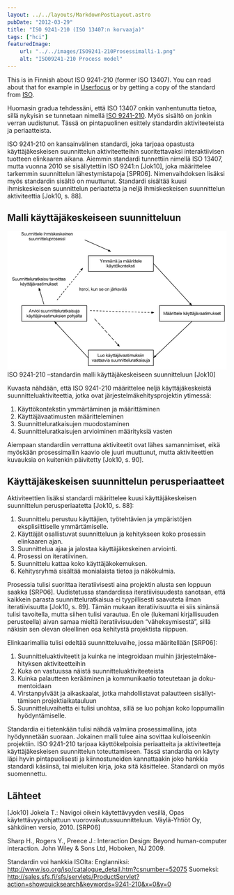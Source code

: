 ```yaml
---
layout: ../../layouts/MarkdownPostLayout.astro
pubDate: "2012-03-29"
title: "ISO 9241-210 (ISO 13407:n korvaaja)"
tags: ["hci"]
featuredImage: 
    url: "../../images/ISO9241-210Prosessimalli-1.png"
    alt: "ISO09241-210 Process model"
---
```

This is in Finnish about ISO 9241-210 (former ISO 13407). You can read about that for example in [Userfocus](http://www.userfocus.co.uk/articles/iso-13407-is-dead.html) or by getting a copy of the standard from [ISO](http://www.iso.org/iso/catalogue_detail.htm?csnumber=52075).

Huomasin gradua tehdessäni, että ISO 13407 onkin vanhentunutta tietoa, sillä nykyisin se tunnetaan nimellä [ISO 9241-210](http://www.iso.org/iso/catalogue_detail.htm?csnumber=52075). Myös sisältö on jonkin verran uudistunut. Tässä on pintapuolinen esittely standardin aktiviteeteista ja periaatteista.

ISO 9241-210 on kansainvälinen standardi, joka tarjoaa opastusta käyttäjäkeskeisen suunnittelun aktiviteetteihin suoritettavaksi interaktiivisen tuotteen elinkaaren aikana. Aiemmin standardi tunnettiin nimellä ISO 13407, mutta vuonna 2010 se sisällytettiin ISO 9241:n [Jok10], joka määrittelee tarkemmin suunnittelun lähestymistapoja [SPR06]. Nimenvaihdoksen lisäksi myös standardin sisältö on muuttunut. Standardi sisältää kuusi ihmiskeskeisen suunnittelun periaatetta ja neljä ihmiskeskeisen suunnittelun aktiviteettia [Jok10, s. 88].

## Malli käyttäjäkeskeiseen suunnitteluun

![Malli käyttäjäkeskeiseen suunnitteluun](../../images/ISO9241-210Prosessimalli-1.png)
ISO 9241-210 –standardin malli käyttäjäkeskeiseen suunnitteluun [Jok10]

Kuvasta nähdään, että ISO 9241-210 määrittelee neljä käyttäjäkeskeistä suunnitteluaktiviteettia, jotka ovat järjestelmäkehitysprojektin ytimessä:

1. Käyttökontekstin ymmärtäminen ja määrittäminen
2. Käyttäjävaatimusten määritteleminen
3. Suunnitteluratkaisujen muodostaminen
4. Suunnitteluratkaisujen arvioiminen määrityksiä vasten

Aiempaan standardiin verrattuna aktiviteetit ovat lähes samannimiset, eikä myöskään prosessimallin kaavio ole juuri muuttunut, mutta aktiviteettien kuvauksia on kuitenkin päivitetty [Jok10, s. 90].

## Käyttäjäkeskeisen suunnittelun perusperiaatteet

Aktiviteettien lisäksi standardi määrittelee kuusi käyttäjäkeskeisen suunnittelun perusperiaatetta [Jok10, s. 88]:

1. Suunnittelu perustuu käyttäjien, työtehtävien ja ympäristöjen eksplisiittiselle ymmärtämiselle. 
2. Käyttäjät osallistuvat suunnitteluun ja kehitykseen koko prosessin elinkaaren ajan.
3. Suunnittelua ajaa ja jalostaa käyttäjäkeskeinen arviointi.
4. Prosessi on iteratiivinen.
5. Suunnittelu kattaa koko käyttäjäkokemuksen.
6. Kehitysryhmä sisältää monialaista tietoa ja näkökulmia.

Prosessia tulisi suorittaa iteratiivisesti aina projektin alusta sen loppuun saakka [SRP06]. Uudistetussa standardissa iteratiivisuudesta sanotaan, että kaikkein parasta suunnitteluratkaisua ei tyypillisesti saavuteta ilman iteratiivisuutta [Jok10, s. 89]. Tämän mukaan iteratiivisuutta ei siis sinänsä tulisi tavoitella, mutta siihen tulisi varautua. En ole (lukemani kirjallisuuden perusteella) aivan samaa mieltä iteratiivisuuden “väheksymisestä”, sillä näkisin sen olevan oleellinen osa kehitystä projektista riippuen.  

Elinkaarimallia tulisi edeltää suunnitteluvaihe, jossa määritellään [SRP06]: 

1. Suunnitteluaktiviteetit ja kuinka ne integroidaan muihin järjestelmäke-hityksen aktiviteetteihin
2. Kuka on vastuussa näistä suunnitteluaktiviteeteista
3. Kuinka palautteen kerääminen ja kommunikaatio toteutetaan ja doku-mentoidaan
4. Virstanpylväät ja aikaskaalat, jotka mahdollistavat palautteen sisällyt-tämisen projektiaikatauluun
5. Suunnitteluvaihetta ei tulisi unohtaa, sillä se luo pohjan koko loppumallin hyödyntämiselle.

Standardia ei tietenkään tulisi nähdä valmiina prosessimallina, jota hyödynnetään suoraan. Jokainen malli tulee aina sovittaa kulloiseenkin projektiin. ISO 9241-210 tarjoaa käyttökelpoisia periaatteita ja aktiviteetteja käyttäjäkeskeisen suunnittelun toteuttamiseen. Tässä standardia on käyty läpi hyvin pintapuolisesti ja kiinnostuneiden kannattaakin joko hankkia standardi käsiinsä, tai mieluiten kirja, joka sitä käsittelee. Standardi on myös suomennettu.

## Lähteet

[Jok10] Jokela T.: Navigoi oikein käytettävyyden vesillä, Opas käytettävyysohjattuun vuorovaikutussuunnitteluun. Väylä-Yhtiöt Oy, sähköinen versio, 2010.   [SRP06] 

Sharp H., Rogers Y., Preece J.: Interaction Design: Beyond human-computer interaction. John Wiley & Sons Ltd, Hoboken, NJ 2009.   

Standardin voi hankkia ISOlta: Englanniksi: http://www.iso.org/iso/catalogue_detail.htm?csnumber=52075 Suomeksi: http://sales.sfs.fi/sfs/servlets/ProductServlet?action=showquicksearch&keywords=9241-210&x=0&y=0

